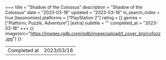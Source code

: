 +++
title = "Shadow of the Colossus"
description = "Shadow of the Colossus"
date = "2023-03-18"
updated = "2023-03-18"
in_search_index = true
[taxonomies]
platforms = ["PlayStation 2"]
rating = []
genres = ["Platform, Puzzle, Adventure"]
[extra]
subtitle = ""
completed_at = "2023-03-18"
+++
{{ image(src="https://images.igdb.com/igdb/image/upload/t_cover_big/co1ozz.jpg") }}

|              |            |
| ------------ | ---------- |
| Completed at | 2023/03/18 |

